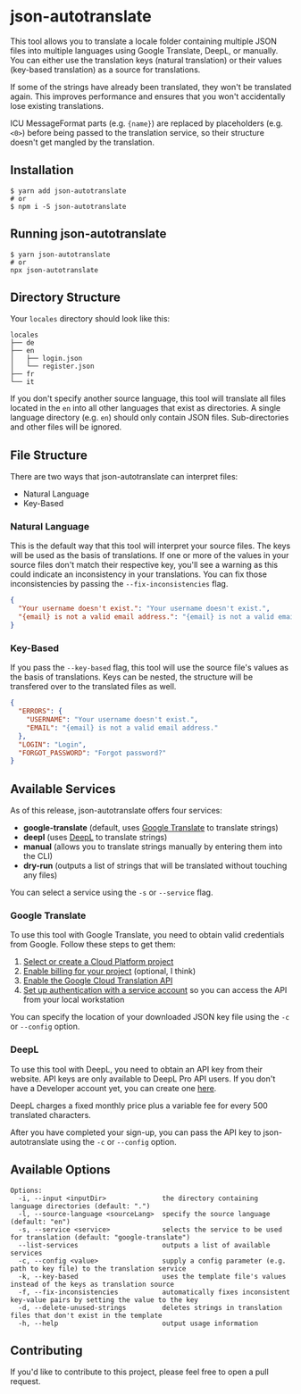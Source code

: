 # json-autotranslate

This tool allows you to translate a locale folder containing multiple JSON files
into multiple languages using Google Translate, DeepL, or manually. You can either
use the translation keys (natural translation) or their values (key-based translation)
as a source for translations.

If some of the strings have already been translated, they won't be translated
again. This improves performance and ensures that you won't accidentally lose
existing translations.

ICU MessageFormat parts (e.g. `{name}`) are replaced by placeholders (e.g. `<0>`)
before being passed to the translation service, so their structure doesn't get
mangled by the translation.

## Installation

```shell
$ yarn add json-autotranslate
# or
$ npm i -S json-autotranslate
```

## Running json-autotranslate

```shell
$ yarn json-autotranslate
# or
npx json-autotranslate
```

## Directory Structure

Your `locales` directory should look like this:

```
locales
├── de
├── en
│   ├── login.json
│   └── register.json
├── fr
└── it
```

If you don't specify another source language, this tool will translate all files
located in the `en` into all other languages that exist as directories. A single
language directory (e.g. `en`) should only contain JSON files. Sub-directories and
other files will be ignored.

## File Structure

There are two ways that json-autotranslate can interpret files:

- Natural Language
- Key-Based

### Natural Language

This is the default way that this tool will interpret your source files. The keys
will be used as the basis of translations. If one or more of the values in your
source files don't match their respective key, you'll see a warning as this could
indicate an inconsistency in your translations. You can fix those inconsistencies
by passing the `--fix-inconsistencies` flag.

```json
{
  "Your username doesn't exist.": "Your username doesn't exist.",
  "{email} is not a valid email address.": "{email} is not a valid email address."
}
```

### Key-Based

If you pass the `--key-based` flag, this tool will use the source file's values
as the basis of translations. Keys can be nested, the structure will be transfered
over to the translated files as well.

```json
{
  "ERRORS": {
    "USERNAME": "Your username doesn't exist.",
    "EMAIL": "{email} is not a valid email address."
  },
  "LOGIN": "Login",
  "FORGOT_PASSWORD": "Forgot password?"
}
```

## Available Services

As of this release, json-autotranslate offers four services:

- **google-translate** (default, uses [Google Translate](https://translate.google.com) to translate strings)
- **deepl** (uses [DeepL](https://deepl.com) to translate strings)
- **manual** (allows you to translate strings manually by entering them into the CLI)
- **dry-run** (outputs a list of strings that will be translated without touching any files)

You can select a service using the `-s` or `--service` flag.

### Google Translate

To use this tool with Google Translate, you need to obtain valid credentials from
Google. Follow these steps to get them:

1.  [Select or create a Cloud Platform project][projects]
2.  [Enable billing for your project][billing] (optional, I think)
3.  [Enable the Google Cloud Translation API][enable_api]
4.  [Set up authentication with a service account][auth] so you can access the
    API from your local workstation

[projects]: https://console.cloud.google.com/project
[billing]: https://support.google.com/cloud/answer/6293499#enable-billing
[enable_api]: https://console.cloud.google.com/flows/enableapi?apiid=translate.googleapis.com
[auth]: https://cloud.google.com/docs/authentication/getting-started

You can specify the location of your downloaded JSON key file using the
`-c` or `--config` option.

### DeepL

To use this tool with DeepL, you need to obtain an API key from their website.
API keys are only available to DeepL Pro API users. If you don't have a Developer
account yet, you can create one [here](https://www.deepl.com/en/pro.html#developer).

DeepL charges a fixed monthly price plus a variable fee for every 500 translated characters.

After you have completed your sign-up, you can pass the API key to json-autotranslate
using the `-c` or `--config` option.

## Available Options

```
Options:
  -i, --input <inputDir>              the directory containing language directories (default: ".")
  -l, --source-language <sourceLang>  specify the source language (default: "en")
  -s, --service <service>             selects the service to be used for translation (default: "google-translate")
  --list-services                     outputs a list of available services
  -c, --config <value>                supply a config parameter (e.g. path to key file) to the translation service
  -k, --key-based                     uses the template file's values instead of the keys as translation source
  -f, --fix-inconsistencies           automatically fixes inconsistent key-value pairs by setting the value to the key
  -d, --delete-unused-strings         deletes strings in translation files that don't exist in the template
  -h, --help                          output usage information
```

## Contributing

If you'd like to contribute to this project, please feel free to open a pull request.
